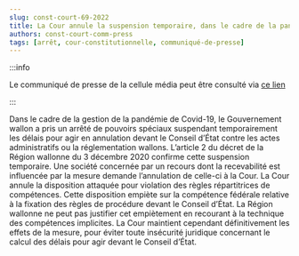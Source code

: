 ```yaml
---   
slug: const-court-69-2022
title: La Cour annule la suspension temporaire, dans le cadre de la pandémie de Covid-19, des délais pour contester des actes administratifs relevant de la Région wallonne devant le Conseil d’État, mais en maintient les effets
authors: const-court-comm-press
tags: [arrêt, cour-constitutionnelle, communiqué-de-presse]
---
```


:::info

Le communiqué de presse de la cellule média peut être consulté via [ce lien](https://www.const-court.be/public/f/2022/2022-069f-info.pdf) 

:::

Dans le cadre de la gestion de la pandémie de Covid-19, le Gouvernement wallon a pris un arrêté de pouvoirs spéciaux suspendant temporairement les délais pour agir en annulation devant le Conseil d’État contre les actes administratifs ou la réglementation wallons. L’article 2 du décret de la Région wallonne du 3 décembre 2020 confirme cette suspension temporaire. Une société concernée par un recours dont la recevabilité est influencée par la mesure demande l’annulation de celle-ci à la Cour.La Cour annule la disposition attaquée pour violation des règles répartitrices de compétences. Cette disposition empiète sur la compétence fédérale relative à la fixation des règles de procédure devant le Conseil d’État. La Région wallonne ne peut pas justifier cet empiètement en recourant à la technique des compétences implicites. La Cour maintient cependant définitivement les effets de la mesure, pour éviter toute insécurité juridique concernant le calcul des délais pour agir devant le Conseil d’État.
